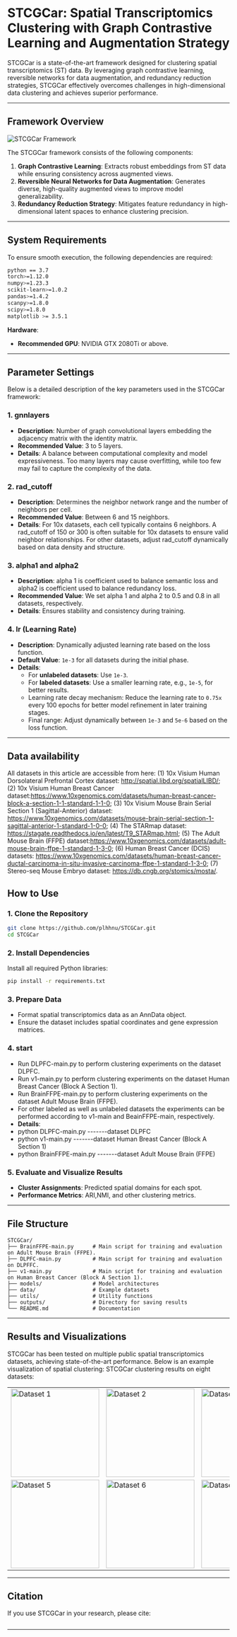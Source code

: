 
# STCGCar: Spatial Transcriptomics Clustering with Graph Contrastive Learning and Augmentation Strategy

STCGCar is a state-of-the-art framework designed for clustering spatial transcriptomics (ST) data. By leveraging graph contrastive learning, reversible networks for data augmentation, and redundancy reduction strategies, STCGCar effectively overcomes challenges in high-dimensional data clustering and achieves superior performance.

---

## Framework Overview

![STCGCar Framework](image/STCGCar.png)

The STCGCar framework consists of the following components:
1. **Graph Contrastive Learning**: Extracts robust embeddings from ST data while ensuring consistency across augmented views.
2. **Reversible Neural Networks for Data Augmentation**: Generates diverse, high-quality augmented views to improve model generalizability.
3. **Redundancy Reduction Strategy**: Mitigates feature redundancy in high-dimensional latent spaces to enhance clustering precision.

---

## System Requirements

To ensure smooth execution, the following dependencies are required:

```bash
python == 3.7
torch>=1.12.0
numpy>=1.23.3
scikit-learn>=1.0.2
pandas>=1.4.2
scanpy>=1.8.0
scipy>=1.8.0
matplotlib >= 3.5.1
```

**Hardware**:
- **Recommended GPU**: NVIDIA GTX 2080Ti or above.

---

## Parameter Settings

Below is a detailed description of the key parameters used in the STCGCar framework:

### **1. gnnlayers**
- **Description**: Number of graph convolutional layers embedding the adjacency matrix with the identity matrix.
- **Recommended Value**: 3 to 5 layers.
- **Details**: A balance between computational complexity and model expressiveness. Too many layers may cause overfitting, while too few may fail to capture the complexity of the data.

### **2. rad_cutoff**
- **Description**: Determines the neighbor network range and the number of neighbors per cell.
- **Recommended Value**: Between 6 and 15 neighbors.
- **Details**: For 10x datasets, each cell typically contains 6 neighbors. A rad_cutoff of 150 or 300 is often suitable for 10x datasets to ensure valid neighbor relationships. For other datasets, adjust rad_cutoff dynamically based on data density and structure.

### **3. alpha1 and alpha2**
- **Description**: alpha 1 is coefficient used to balance semantic loss and alpha2 is coefficient used to balance redundancy loss. 
- **Recommended Value**: We set alpha 1 and alpha 2 to 0.5 and 0.8 in all datasets, respectively. 
- **Details**: Ensures stability and consistency during training.

### **4. lr (Learning Rate)**
- **Description**: Dynamically adjusted learning rate based on the loss function.
- **Default Value**: `1e-3` for all datasets during the initial phase.
- **Details**:
  - For **unlabeled datasets**: Use `1e-3`.
  - For **labeled datasets**: Use a smaller learning rate, e.g., `1e-5`, for better results.
  - Learning rate decay mechanism: Reduce the learning rate to `0.75x` every 100 epochs for better model refinement in later training stages.
  - Final range: Adjust dynamically between `1e-3` and `5e-6` based on the loss function.

---
## Data availability
All datasets in this article are accessible from here: (1) 10x Visium Human Dorsolateral Prefrontal Cortex dataset: http://spatial.libd.org/spatialLIBD/; (2) 10x Visium Human Breast Cancer dataset:https://www.10xgenomics.com/datasets/human-breast-cancer-block-a-section-1-1-standard-1-1-0; (3) 10x Visium Mouse Brain Serial Section 1 (Sagittal-Anterior) dataset: https://www.10xgenomics.com/datasets/mouse-brain-serial-section-1-sagittal-anterior-1-standard-1-0-0; (4) The STARmap dataset: https://stagate.readthedocs.io/en/latest/T9_STARmap.html; (5) The Adult Mouse Brain (FFPE) dataset:https://www.10xgenomics.com/datasets/adult-mouse-brain-ffpe-1-standard-1-3-0; (6) Human Breast Cancer (DCIS) datasets: https://www.10xgenomics.com/datasets/human-breast-cancer-ductal-carcinoma-in-situ-invasive-carcinoma-ffpe-1-standard-1-3-0; (7) Stereo-seq Mouse Embryo dataset: https://db.cngb.org/stomics/mosta/.

## How to Use

### **1. Clone the Repository**
```bash
git clone https://github.com/plhhnu/STCGCar.git
cd STCGCar
```

### **2. Install Dependencies**
Install all required Python libraries:
```bash
pip install -r requirements.txt
```

### **3. Prepare Data**
- Format spatial transcriptomics data as an AnnData object.
- Ensure the dataset includes spatial coordinates and gene expression matrices.


### **4. start**
- Run DLPFC-main.py to perform clustering experiments on the dataset DLPFC.
- Run v1-main.py to perform clustering experiments on the dataset Human Breast Cancer (Block A Section 1).
- Run BrainFFPE-main.py to perform clustering experiments on the dataset Adult Mouse Brain (FFPE).
- For other labeled as well as unlabeled datasets the experiments can be performed according to v1-main and BeainFFPE-main, respectively.
- **Details**:
- python DLPFC-main.py           -------dataset DLPFC
- python v1-main.py              -------dataset Human Breast Cancer (Block A Section 1)
- python BrainFFPE-main.py       -------dataset Adult Mouse Brain (FFPE)



### **5. Evaluate and Visualize Results**
- **Cluster Assignments**: Predicted spatial domains for each spot.
- **Performance Metrics**: ARI,NMI, and other clustering metrics.

---

## File Structure

```plaintext
STCGCar/
├── BrainFFPE-main.py      # Main script for training and evaluation on Adult Mouse Brain (FFPE).
├── DLPFC-main.py          # Main script for training and evaluation on DLPFFC.
├── v1-main.py             # Main script for training and evaluation on Human Breast Cancer (Block A Section 1).
├── models/                # Model architectures
├── data/                  # Example datasets
├── utils/                 # Utility functions
├── outputs/               # Directory for saving results
└── README.md              # Documentation
```

---

## Results and Visualizations

STCGCar has been tested on multiple public spatial transcriptomics datasets, achieving state-of-the-art performance. Below is an example visualization of spatial clustering:
STCGCar clustering results on eight datasets:

<table>
  <tr>
    <td><img src="result/clustering.jpg" alt="Dataset 1" width="200"/></td>
    <td><img src="result/STCGCar_DCIS.jpg" alt="Dataset 2" width="200"/></td>
    <td><img src="result/STCGCar_E1S1.jpg" alt="Dataset 3" width="200"/></td>
    <td><img src="result/STCGCar_E2S2.jpg" alt="Dataset 4" width="200"/></td>
  </tr>
  <tr>
    <td><img src="result/STCGCar_mouse_brain.jpg" alt="Dataset 5" width="200"/></td>
    <td><img src="result/STCGCar_setionAgain_ARI=0.548.jpg" alt="Dataset 6" width="200"/></td>
    <td><img src="result/V1_ARI=0.705.jpg" alt="Dataset 7" width="200"/></td>
    <td><img src="result/STCGCar_starmap_ARI1=0.709.jpg" alt="Dataset 8" width="200"/></td>
  </tr>
</table>



---

## Citation

If you use STCGCar in your research, please cite:

```bibtex

```

---
